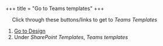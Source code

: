 +++
title = "Go to Teams templates"
+++

&emsp; Click through these buttons/links to get to *Teams Templates*

1. [Go to Design](./to_design.md)
2. Under *SharePoint Templates*, *Teams templates*
